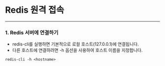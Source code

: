# Redis 원격 접속

-----

### 1. Redis 서버에 연결하기
- redis-cli를 실행하면 기본적으로 로컬 호스트(127.0.0.1)에 연결됩니다. 
- 다른 호스트에 연결하려면 -h 옵션을 사용하여 호스트 이름을 지정합니다.
````
redis-cli -h <hostname>
````